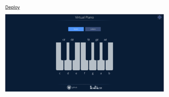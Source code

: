 [Deploy](https://rolling-scopes-school.github.io/uzuzer567-JSFE2021Q1/virtual-piano/)

![alt text](assets/virtual-piano.png)
